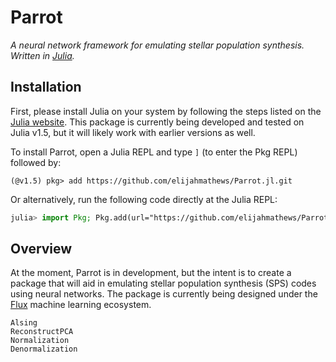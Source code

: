 # Parrot
*A neural network framework for emulating stellar population synthesis. Written in [Julia](https://julialang.org).*

## Installation

First, please install Julia on your system by following the steps listed on the [Julia website](https://julialang.org/downloads/). This package is currently being developed and tested on Julia v1.5, but it will likely work with earlier versions as well.

To install Parrot, open a Julia REPL and type `]` (to enter the Pkg REPL) followed by:

```
(@v1.5) pkg> add https://github.com/elijahmathews/Parrot.jl.git
```

Or alternatively, run the following code directly at the Julia REPL:

```julia
julia> import Pkg; Pkg.add(url="https://github.com/elijahmathews/Parrot.jl.git")
```

## Overview

At the moment, Parrot is in development, but the intent is to create a package that will aid in emulating stellar population synthesis (SPS) codes using neural networks. The package is currently being designed under the [Flux](https://github.com/FluxML/Flux.jl) machine learning ecosystem.

```@docs
Alsing
ReconstructPCA
Normalization
Denormalization
```
